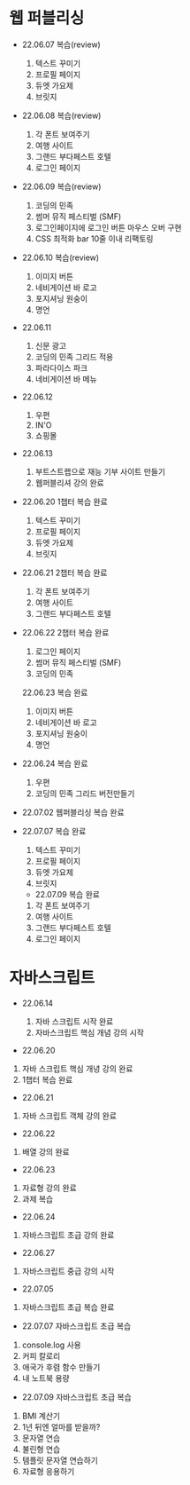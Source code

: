 # 웹 퍼블리싱

- 22.06.07 복습(review)
  1. 텍스트 꾸미기
  2. 프로필 페이지
  3. 듀엣 가요제
  4. 브릿지


- 22.06.08 복습(review)
  1. 각 폰트 보여주기
  2. 여행 사이트
  3. 그랜드 부다페스트 호텔
  4. 로그인 페이지

- 22.06.09 복습(review)
  1. 코딩의 민족
  2. 썸머 뮤직 페스티벌 (SMF)
  3. 로그인페이지에 로그인 버튼 마우스 오버 구현
  4. CSS 최적화 bar 10줄 이내 리팩토링

- 22.06.10 복습(review)
  1. 이미지 버튼
  2. 네비게이션 바 로고 
  3. 포지셔닝 원숭이
  4. 명언

- 22.06.11
  1. 신문 광고
  2. 코딩의 민족 그리드 적용
  3. 파라다이스 파크
  4. 네비게이션 바 메뉴

- 22.06.12
  1. 우편
  2. IN'O
  3. 쇼핑몰

- 22.06.13
  1. 부트스트랩으로 재능 기부 사이트 만들기
  2. 웹퍼블리셔 강의 완료

- 22.06.20 1챕터 복습 완료
  1. 텍스트 꾸미기
  2. 프로필 페이지
  3. 듀엣 가요제
  4. 브릿지

- 22.06.21 2챕터 복습 완료
  1. 각 폰트 보여주기
  2. 여행 사이트
  3. 그랜드 부다페스트 호텔

- 22.06.22 2챕터 복습 완료
  1. 로그인 페이지
  2. 썸머 뮤직 페스티벌 (SMF)
  3. 코딩의 민족

  22.06.23  복습 완료
  1. 이미지 버튼
  2. 네비게이션 바 로고 
  3. 포지셔닝 원숭이
  4. 명언

- 22.06.24  복습 완료
  1. 우편
  2. 코딩의 민족 그리드 버전만들기

- 22.07.02 웹퍼블리싱 복습 완료

- 22.07.07 복습 완료
  1. 텍스트 꾸미기
  2. 프로필 페이지
  3. 듀엣 가요제
  4. 브릿지
  
  - 22.07.09 복습 완료
  1. 각 폰트 보여주기
  2. 여행 사이트
  3. 그랜드 부다페스트 호텔
  4. 로그인 페이지


# 자바스크립트
- 22.06.14
  1. 자바 스크립트 시작 완료
  2. 자바스크립트 핵심 개념 강의 시작

- 22.06.20
1. 자바 스크립트 핵심 개녕 강의 완료
2. 1챕터 복습 완료

- 22.06.21
1. 자바 스크립트 객체 강의 완료

- 22.06.22
1. 배열 강의 완료

- 22.06.23
1. 자료형 강의 완료
2. 과제 복습

- 22.06.24
1. 자바스크립트 초급 강의 완료

- 22.06.27
1. 자바스크립트 중급 강의 시작

- 22.07.05
1. 자바스크립트 초급 복습 완료

- 22.07.07 자바스크립트 초급 복습 
1. console.log 사용
2. 커피 칼로리
3. 애국가 후렴 함수 만들기
4. 내 노트북 용량

- 22.07.09 자바스크립트 초급 복습 
1. BMI 계산기
2. 1년 뒤엔 얼마를 받을까?
3. 문자열 연습
4. 불린형 연습
5. 템플릿 문자열 연습하기
6. 자료형 응용하기